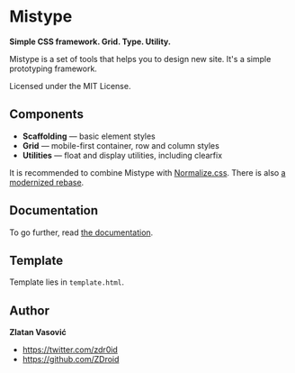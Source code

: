 # Mistype

**Simple CSS framework. Grid. Type. Utility.**

Mistype is a set of tools that helps you to design new site. It's a simple
prototyping framework.

Licensed under the MIT License.

## Components

* **Scaffolding** — basic element styles
* **Grid** — mobile-first container, row and column styles
* **Utilities** — float and display utilities, including clearfix

It is recommended to combine Mistype with
[Normalize.css](https://github.com/necolas/normalize.css). There is also
[a modernized rebase](https://github.com/ZDroid/normalize.css).

## Documentation

To go further, read
[the documentation](https://github.com/ZDroid/mistype/wiki).

## Template

Template lies in `template.html`.

## Author

**Zlatan Vasović**

* <https://twitter.com/zdr0id>
* <https://github.com/ZDroid>